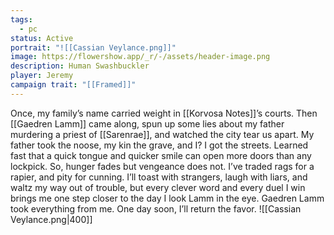 ```yaml
---
tags:
  - pc
status: Active
portrait: "![[Cassian Veylance.png]]"
image: https://flowershow.app/_r/-/assets/header-image.png
description: Human Swashbuckler
player: Jeremy
campaign trait: "[[Framed]]"
---
```

Once, my family’s name carried weight in [[Korvosa Notes]]’s courts. Then [[Gaedren Lamm]] came along, spun up some lies about my father murdering a priest of [[Sarenrae]], and watched the city tear us apart. My father took the noose, my kin the grave, and I? I got the streets. Learned fast that a quick tongue and quicker smile can open more doors than any lockpick. So, hunger fades but vengeance does not. I’ve traded rags for a rapier, and pity for cunning. I’ll toast with strangers, laugh with liars, and waltz my way out of trouble, but every clever word and every duel I win brings me one step closer to the day I look Lamm in the eye. Gaedren Lamm took everything from me. One day soon, I’ll return the favor.
![[Cassian Veylance.png|400]]